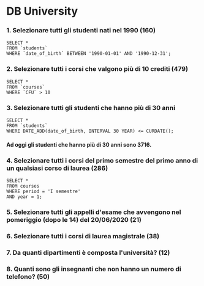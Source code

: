 # DB University


### 1. Selezionare tutti gli studenti nati nel 1990 (160)

```
SELECT * 
FROM `students`
WHERE `date_of_birth` BETWEEN '1990-01-01' AND '1990-12-31';
```

### 2. Selezionare tutti i corsi che valgono più di 10 crediti (479)

```
SELECT * 
FROM `courses`
WHERE `CFU` > 10
```

### 3. Selezionare tutti gli studenti che hanno più di 30 anni

```
SELECT *
FROM `students`
WHERE DATE_ADD(date_of_birth, INTERVAL 30 YEAR) <= CURDATE();

```

#### Ad oggi gli studenti che hanno più di 30 anni sono 3716.

### 4. Selezionare tutti i corsi del primo semestre del primo anno di un qualsiasi corso di laurea (286)

```
SELECT *
FROM courses
WHERE period = 'I semestre'
AND year = 1;
```

### 5. Selezionare tutti gli appelli d'esame che avvengono nel pomeriggio (dopo le 14) del 20/06/2020 (21)


### 6. Selezionare tutti i corsi di laurea magistrale (38)


### 7. Da quanti dipartimenti è composta l'università? (12)


### 8. Quanti sono gli insegnanti che non hanno un numero di telefono? (50)